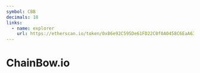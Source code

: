 ```yaml
---
symbol: CBB
decimals: 18
links:
  - name: explorer
    url: https://etherscan.io/token/0x86e92C595De61FD22C0f0A0458C6EaA63d0B06EF
---
```


# ChainBow.io

